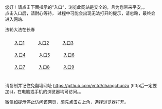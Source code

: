 您好！请点击下面指示的“入口”，浏览此网站是安全的，且为您带来平安。。 <br/>
点击入口后，请耐心等待， 过程中可能会出现无法打开的提示，请忽略，最终会进入网站. </br>

法轮大法在长春<br/>
<div style="padding:10px"><a style="margin:20px" target="_blank" href="https://d5x6d6rg9jfea.cloudfront.net/2Qpsp?xknhbp" id="ccLink1" rel="nofollow">入口1</a> <a target="_blank" style="margin:20px" href="https://d1cohsavone4ua.cloudfront.net/2Qpsp?itrnzhdz" id="ccLink2" rel="nofollow">入口2</a> <a style="margin:20px" target="_blank" href="https://d1vfqo9haucy6g.cloudfront.net/2Qpsp?odkklgji" id="ccLink3" rel="nofollow">入口3</a></div>

<div style="padding:10px" ><a style="margin:20px" target="_blank" href="https://d5x6d6rg9jfea.cloudfront.net/2Qpsp?xknhbp" id="ccLink4" rel="nofollow">入口4</a> <a style="margin:20px" href="https://d1cohsavone4ua.cloudfront.net/2Qpsp?itrnzhdz" target="_blank" id="ccLink5" rel="nofollow">入口5</a> <a style="margin:20px" href="https://d1vfqo9haucy6g.cloudfront.net/2Qpsp?odkklgji" target="_blank" id="ccLink6" rel="nofollow">入口6</a></div>

<div style="padding:10px"><a style="margin:20px" target="_blank" href="https://d5x6d6rg9jfea.cloudfront.net/2Qpsp?xknhbp" id="ccLink7" rel="nofollow">入口7</a> <a style="margin:20px" href="https://d1cohsavone4ua.cloudfront.net/2Qpsp?itrnzhdz" target="_blank" id="ccLink8" rel="nofollow">入口8</a> <a style="margin:20px" target="_blank" href="https://d1vfqo9haucy6g.cloudfront.net/2Qpsp?odkklgji" id="ccLink9" rel="nofollow">入口9</a></div>

<br/>



请复制并记住免翻墙网址 https://github.com/yntd/changchunzx (http后一定要加s)，在电脑或手机的浏览器均可访问。。<br/>

微信如提示停止访问该网页，须先点击右上角，选择浏览器打开。

